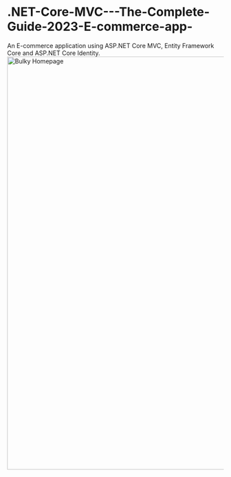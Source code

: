 # .NET-Core-MVC---The-Complete-Guide-2023-E-commerce-app-
An E-commerce application using ASP.NET Core MVC, Entity Framework Core and ASP.NET Core Identity.
<img width="960" alt="Bulky Homepage" src="https://github.com/reggyshicky/.NET-Core-MVC--E-commerce-app/assets/122837010/a7ed8ca5-6c84-4433-b21c-713d517633bb">
